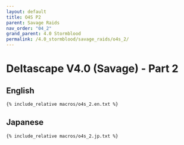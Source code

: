 ```yaml
---
layout: default
title: O4S P2
parent: Savage Raids
nav_order: "04_2"
grand_parent: 4.0 Stormblood
permalink: /4.0_stormblood/savage_raids/o4s_2/
---
```


# Deltascape V4.0 (Savage) - Part 2

## English
```
{% include_relative macros/o4s_2.en.txt %}
```

## Japanese
```
{% include_relative macros/o4s_2.jp.txt %}
```